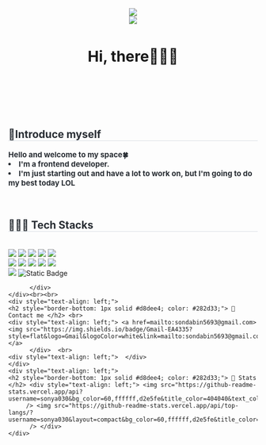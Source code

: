 <!--
**sonya030/sonya030** is a ✨ _special_ ✨ repository because its `README.md` (this file) appears on your GitHub profile.

Here are some ideas to get you started:

- 🔭 I’m currently working on ...
- 🌱 I’m currently learning ...
- 👯 I’m looking to collaborate on ...
- 🤔 I’m looking for help with ...
- 💬 Ask me about ...
- 📫 How to reach me: ...
- 😄 Pronouns: ...
- ⚡ Fun fact: ...
-->

<div align= "center">
    <img src="https://capsule-render.vercel.app/api?type=waving&color=0:90c0fe,100:487ffe&height=240&text=Hellooo,%20I'm%20sonya%20:)&animation=twinkling&fontColor=ffffff&fontSize=60" />
    </div>
<div align="center">
    <a href="https://hits.seeyoufarm.com" align= "center"><img src="https://hits.seeyoufarm.com/api/count/incr/badge.svg?url=https%3A%2F%2Fgithub.com%2Fgjbae1212%2Fhit-counter&count_bg=%23D2EFFF&title_bg=%2356C0E7&icon=aerlingus.svg&icon_color=%23005FAC&title=hits&edge_flat=false"/></a>
    <br><br>
    <p style="font-weight: 700; font-size: 30px;">Hi, there🙋🏻‍♀️</p>
</div>
<br><br><br><br>
    <div style="text-align: left;"> 
    <h2 style="border-bottom: 1px solid #d8dee4; color: #282d33;"> 🎇Introduce myself </h2>  
    <div style="font-weight: 700; font-size: 15px; text-align: left; color: #282d33;"> Hello and welcome to my space🍀</li><li>I'm a frontend developer.</li><li>I'm just starting out and have a lot to work on, but I'm going to do my best today LOL </div> 
    </div><br><br>
    <div style="text-align: left;">
    <h2 style="border-bottom: 1px solid #d8dee4; color: #282d33;"> 👩🏻‍💻 Tech Stacks </h2> <br> 
    <div style="margin: ; text-align: left;" "text-align: left;"> <img src="https://img.shields.io/badge/Bootstrap-7952B3?style=flat&logo=Bootstrap&logoColor=white">
          <img src="https://img.shields.io/badge/Git-F05032?style=flat&logo=Git&logoColor=white">
          <img src="https://img.shields.io/badge/Github-181717?style=flat&logo=Github&logoColor=white">
          <img src="https://img.shields.io/badge/Figma-F24E1E?style=flat&logo=Figma&logoColor=white">
          <img src="https://img.shields.io/badge/jQuery-0769AD?style=flat&logo=jQuery&logoColor=white">
          <br/><img src="https://img.shields.io/badge/Javascript-F7DF1E?style=flat&logo=Javascript&logoColor=white">
          <img src="https://img.shields.io/badge/React-61DAFB?style=flat&logo=React&logoColor=white">
          <img src="https://img.shields.io/badge/CSS3-1572B6?style=flat&logo=CSS3&logoColor=white">
          <img src="https://img.shields.io/badge/HTML5-E34F26?style=flat&logo=HTML5&logoColor=white">
          <img src="https://img.shields.io/badge/Slack-4A154B?style=flat&logo=Slack&logoColor=white">
          <br/><img src="https://img.shields.io/badge/Sass-CC6699?style=flat&logo=Sass&logoColor=white">
        <img alt="Static Badge" src="https://img.shields.io/badge/swiper-%236332F6?style=flat&logo=swiper&logoColor=white">

          </div>
    </div><br><br>
    <div style="text-align: left;">
    <h2 style="border-bottom: 1px solid #d8dee4; color: #282d33;"> 📧 Contact me </h2> <br> 
    <div style="text-align: left;"> <a href=mailto:sondabin5693@gmail.com> <img src="https://img.shields.io/badge/Gmail-EA4335?style=flat&logo=Gmail&logoColor=white&link=mailto:sondabin5693@gmail.com"> </a>
          </div>  <br> 
    <div style="text-align: left;">  </div> 
    </div>
    <div style="text-align: left;"> 
    <h2 style="border-bottom: 1px solid #d8dee4; color: #282d33;"> 🏅 Stats </h2> <div style="text-align: left;"> <img src="https://github-readme-stats.vercel.app/api?username=sonya030&bg_color=60,ffffff,d2e5fe&title_color=404040&text_color=404040"
         /> <img src="https://github-readme-stats.vercel.app/api/top-langs/?username=sonya030&layout=compact&bg_color=60,ffffff,d2e5fe&title_color=404040&text_color=404040"
          /> </div> 
    </div>
    
    
